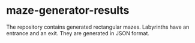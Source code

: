 # maze-generator-results
The repository contains generated rectangular mazes. Labyrinths have an entrance and an exit. They are generated in JSON format.
